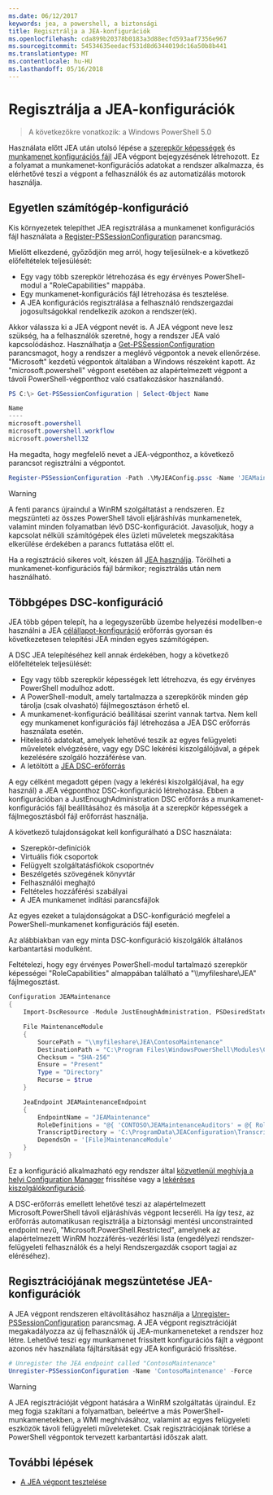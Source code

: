 ```yaml
---
ms.date: 06/12/2017
keywords: jea, a powershell, a biztonsági
title: Regisztrálja a JEA-konfigurációk
ms.openlocfilehash: cda899b20378b0183a3d88ecfd593aaf7356e967
ms.sourcegitcommit: 54534635eedacf531d8d6344019dc16a50b8b441
ms.translationtype: MT
ms.contentlocale: hu-HU
ms.lasthandoff: 05/16/2018
---
```

# <a name="registering-jea-configurations"></a>Regisztrálja a JEA-konfigurációk

> A következőkre vonatkozik: a Windows PowerShell 5.0

Használata előtt JEA után utolsó lépése a [szerepkör képességek](role-capabilities.md) és [munkamenet konfigurációs fájl](session-configurations.md) JEA végpont bejegyzésének létrehozott.
Ez a folyamat a munkamenet-konfigurációs adatokat a rendszer alkalmazza, és elérhetővé teszi a végpont a felhasználók és az automatizálás motorok használja.

## <a name="single-machine-configuration"></a>Egyetlen számítógép-konfiguráció

Kis környezetek telepíthet JEA regisztrálása a munkamenet konfigurációs fájl használata a [Register-PSSessionConfiguration](https://msdn.microsoft.com/powershell/reference/5.1/microsoft.powershell.core/register-pssessionconfiguration) parancsmag.

Mielőtt elkezdené, győződjön meg arról, hogy teljesülnek-e a következő előfeltételek teljesülését:
- Egy vagy több szerepkör létrehozása és egy érvényes PowerShell-modul a "RoleCapabilities" mappába.
- Egy munkamenet-konfigurációs fájl létrehozása és tesztelése.
- A JEA konfigurációs regisztrálása a felhasználó rendszergazdai jogosultságokkal rendelkezik azokon a rendszer(ek).

Akkor válassza ki a JEA végpont nevét is.
A JEA végpont neve lesz szükség, ha a felhasználók szeretné, hogy a rendszer JEA való kapcsolódáshoz.
Használhatja a [Get-PSSessionConfiguration](https://msdn.microsoft.com/powershell/reference/5.1/microsoft.powershell.core/get-pssessionconfiguration) parancsmagot, hogy a rendszer a meglévő végpontok a nevek ellenőrzése.
"Microsoft" kezdetű végpontok általában a Windows részeként kapott.
Az "microsoft.powershell" végpont esetében az alapértelmezett végpont a távoli PowerShell-végponthoz való csatlakozáskor használandó.

```powershell
PS C:\> Get-PSSessionConfiguration | Select-Object Name

Name
----
microsoft.powershell
microsoft.powershell.workflow
microsoft.powershell32
```

Ha megadta, hogy megfelelő nevet a JEA-végponthoz, a következő parancsot regisztrálni a végpontot.

```powershell
Register-PSSessionConfiguration -Path .\MyJEAConfig.pssc -Name 'JEAMaintenance' -Force
```

> [!WARNING]
> A fenti parancs újraindul a WinRM szolgáltatást a rendszeren.
> Ez megszünteti az összes PowerShell távoli eljáráshívás munkamenetek, valamint minden folyamatban lévő DSC-konfigurációt.
> Javasoljuk, hogy a kapcsolat nélküli számítógépek éles üzleti műveletek megszakítása elkerülése érdekében a parancs futtatása előtt el.

Ha a regisztráció sikeres volt, készen áll [JEA használja](using-jea.md).
Törölheti a munkamenet-konfigurációs fájl bármikor; regisztrálás után nem használható.

## <a name="multi-machine-configuration-with-dsc"></a>Többgépes DSC-konfiguráció

JEA több gépen telepít, ha a legegyszerűbb üzembe helyezési modellben-e használni a JEA [célállapot-konfiguráció](https://msdn.microsoft.com/en-us/powershell/dsc/overview) erőforrás gyorsan és következetesen telepítési JEA minden egyes számítógépen.

A DSC JEA telepítéséhez kell annak érdekében, hogy a következő előfeltételek teljesülését:
- Egy vagy több szerepkör képességek lett létrehozva, és egy érvényes PowerShell modulhoz adott.
- A PowerShell-modult, amely tartalmazza a szerepkörök minden gép tárolja (csak olvasható) fájlmegosztáson érhető el.
- A munkamenet-konfiguráció beállításai szerint vannak tartva. Nem kell egy munkamenet konfigurációs fájl létrehozása a JEA DSC erőforrás használata esetén.
- Hitelesítő adatokat, amelyek lehetővé teszik az egyes felügyeleti műveletek elvégzésére, vagy egy DSC lekérési kiszolgálójával, a gépek kezelésére szolgáló hozzáférése van.
- A letöltött a [JEA DSC-erőforrás](https://github.com/PowerShell/JEA/tree/master/DSC%20Resource)

A egy célként megadott gépen (vagy a lekérési kiszolgálójával, ha egy használ) a JEA végponthoz DSC-konfiguráció létrehozása.
Ebben a konfigurációban a JustEnoughAdministration DSC erőforrás a munkamenet-konfigurációs fájl beállításához és másolja át a szerepkör képességek a fájlmegosztásból fájl erőforrást használja.

A következő tulajdonságokat kell konfigurálható a DSC használata:
- Szerepkör-definíciók
- Virtuális fiók csoportok
- Felügyelt szolgáltatásfiókok csoportnév
- Beszélgetés szövegének könyvtár
- Felhasználói meghajtó
- Feltételes hozzáférési szabályai
- A JEA munkamenet indítási parancsfájlok

Az egyes ezeket a tulajdonságokat a DSC-konfiguráció megfelel a PowerShell-munkamenet konfigurációs fájl esetén.

Az alábbiakban van egy minta DSC-konfiguráció kiszolgálók általános karbantartási modulként.

Feltételezi, hogy egy érvényes PowerShell-modul tartalmazó szerepkör képességei "RoleCapabilities" almappában található a "\\\\myfileshare\\JEA" fájlmegosztást.


```powershell
Configuration JEAMaintenance
{
    Import-DscResource -Module JustEnoughAdministration, PSDesiredStateConfiguration

    File MaintenanceModule
    {
        SourcePath = "\\myfileshare\JEA\ContosoMaintenance"
        DestinationPath = "C:\Program Files\WindowsPowerShell\Modules\ContosoMaintenance"
        Checksum = "SHA-256"
        Ensure = "Present"
        Type = "Directory"
        Recurse = $true
    }

    JeaEndpoint JEAMaintenanceEndpoint
    {
        EndpointName = "JEAMaintenance"
        RoleDefinitions = "@{ 'CONTOSO\JEAMaintenanceAuditors' = @{ RoleCapabilities = 'GeneralServerMaintenance-Audit' }; 'CONTOSO\JEAMaintenanceAdmins' = @{ RoleCapabilities = 'GeneralServerMaintenance-Audit', 'GeneralServerMaintenance-Admin' } }"
        TranscriptDirectory = 'C:\ProgramData\JEAConfiguration\Transcripts'
        DependsOn = '[File]MaintenanceModule'
    }
}
```

Ez a konfiguráció alkalmazható egy rendszer által [közvetlenül meghívja a helyi Configuration Manager](https://msdn.microsoft.com/en-us/powershell/dsc/metaconfig) frissítése vagy a [lekéréses kiszolgálókonfiguráció](https://msdn.microsoft.com/en-us/powershell/dsc/pullserver).

A DSC-erőforrás emellett lehetővé teszi az alapértelmezett Microsoft.PowerShell távoli eljáráshívás végpont lecseréli.
Ha így tesz, az erőforrás automatikusan regisztrálja a biztonsági mentési unconstrainted endpoint nevű, "Microsoft.PowerShell.Restricted", amelynek az alapértelmezett WinRM hozzáférés-vezérlési lista (engedélyezi rendszer-felügyeleti felhasználók és a helyi Rendszergazdák csoport tagjai az eléréséhez).

## <a name="unregistering-jea-configurations"></a>Regisztrációjának megszüntetése JEA-konfigurációk

A JEA végpont rendszeren eltávolításához használja a [Unregister-PSSessionConfiguration](https://msdn.microsoft.com/powershell/reference/5.1/microsoft.powershell.core/Unregister-PSSessionConfiguration) parancsmag.
A JEA végpont regisztrációját megakadályozza az új felhasználók új JEA-munkameneteket a rendszer hoz létre.
Lehetővé teszi egy munkamenet frissített konfigurációs fájlt a végpont azonos név használata fájltársítását egy JEA konfiguráció frissítése.

```powershell
# Unregister the JEA endpoint called "ContosoMaintenance"
Unregister-PSSessionConfiguration -Name 'ContosoMaintenance' -Force
```

> [!WARNING]
> A JEA regisztrációját végpont hatására a WinRM szolgáltatás újraindul.
> Ez meg fogja szakítani a folyamatban, beleértve a más PowerShell-munkamenetekben, a WMI meghívásához, valamint az egyes felügyeleti eszközök távoli felügyeleti műveleteket.
> Csak regisztrációjának törlése a PowerShell végpontok tervezett karbantartási időszak alatt.

## <a name="next-steps"></a>További lépések

- [A JEA végpont tesztelése](using-jea.md)
